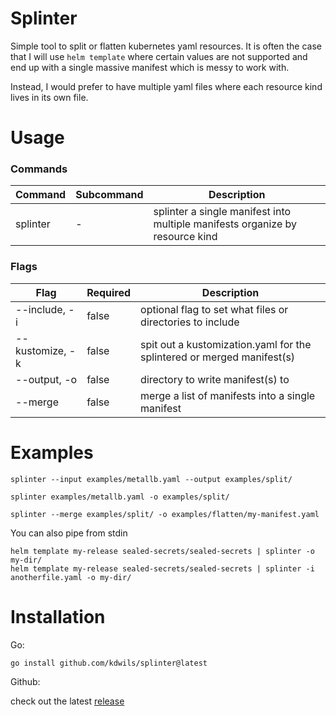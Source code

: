 # Splinter

Simple tool to split or flatten kubernetes yaml resources. It is often the case that I will use `helm template` where certain values are not supported and end up with a single massive manifest which is messy to work with. 

Instead, I would prefer to have multiple yaml files where each resource kind lives in its own file.

# Usage

### Commands
| Command | Subcommand | Description |
| --- | ----------- | --- |
| splinter | - | splinter a single manifest into multiple manifests organize by resource kind |

### Flags
| Flag | Required | Description |
| --- | ----------- | --- |
| --include, -i | false | optional flag to set what files or directories to include
| --kustomize, -k | false | spit out a kustomization.yaml for the splintered or merged manifest(s)
| --output, -o | false | directory to write manifest(s) to
| --merge | false | merge a list of manifests into a single manifest


# Examples

```
splinter --input examples/metallb.yaml --output examples/split/
```

```
splinter examples/metallb.yaml -o examples/split/
```

```
splinter --merge examples/split/ -o examples/flatten/my-manifest.yaml
```

You can also pipe from stdin

```
helm template my-release sealed-secrets/sealed-secrets | splinter -o my-dir/
helm template my-release sealed-secrets/sealed-secrets | splinter -i anotherfile.yaml -o my-dir/
````

# Installation

Go:

`go install github.com/kdwils/splinter@latest`

Github:

check out the latest [release](https://github.com/kdwils/splinter/releases)